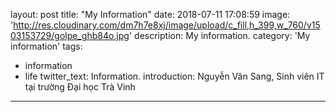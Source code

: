layout: post
title: "My Information"
date: 2018-07-11 17:08:59
image: 'http://res.cloudinary.com/dm7h7e8xj/image/upload/c_fill,h_399,w_760/v1503153729/golpe_ghb84o.jpg'
description: My information.
category: 'My information'
tags:
- information
- life
twitter_text: Information.
introduction: Nguyễn Văn Sang, Sinh viên IT tại trường Đại học Trà Vinh
---
